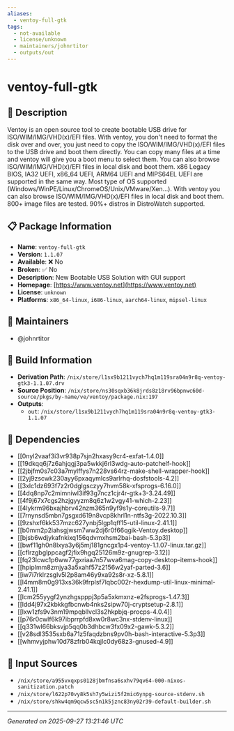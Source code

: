 ```yaml
---
aliases:
  - ventoy-full-gtk
tags:
  - not-available
  - license/unknown
  - maintainers/johnrtitor
  - outputs/out
---
```


# ventoy-full-gtk

## 📝 Description

Ventoy is an open source tool to create bootable USB drive for
ISO/WIM/IMG/VHD(x)/EFI files.  With ventoy, you don't need to format the
disk over and over, you just need to copy the ISO/WIM/IMG/VHD(x)/EFI files
to the USB drive and boot them directly. You can copy many files at a time
and ventoy will give you a boot menu to select them. You can also browse
ISO/WIM/IMG/VHD(x)/EFI files in local disk and boot them. x86 Legacy
BIOS, IA32 UEFI, x86_64 UEFI, ARM64 UEFI and MIPS64EL UEFI are supported
in the same way.  Most type of OS supported
(Windows/WinPE/Linux/ChromeOS/Unix/VMware/Xen...).  With ventoy you can
also browse ISO/WIM/IMG/VHD(x)/EFI files in local disk and boot them.
800+ image files are tested.  90%+ distros in DistroWatch supported.


## 📋 Package Information

- **Name**: `ventoy-full-gtk`
- **Version**: `1.1.07`
- **Available**: ❌ No
- **Broken**: ✅ No
- **Description**: New Bootable USB Solution with GUI support
- **Homepage**: [https://www.ventoy.net](https://www.ventoy.net)
- **License**: `unknown`
- **Platforms**: `x86_64-linux`, `i686-linux`, `aarch64-linux`, `mipsel-linux`
## 👥 Maintainers

- @johnrtitor


## 🔧 Build Information

- **Derivation Path**: `/nix/store/l1sx9b1211vych7hq1m119sra04n9r8q-ventoy-gtk3-1.1.07.drv`
- **Source Position**: `/nix/store/ns30sqxb36k8jrds8z18rv96bpnwc60d-source/pkgs/by-name/ve/ventoy/package.nix:197`
- **Outputs**:
  - `out`:  `/nix/store/l1sx9b1211vych7hq1m119sra04n9r8q-ventoy-gtk3-1.1.07`

## 🔗 Dependencies

- [[0nyl2vaaf3i3vr938p7sjn2hxasy9cr4-exfat-1.4.0]]
- [[19dkqq6j7z6ahjqgj3pa5wkkj6rl3wdg-auto-patchelf-hook]]
- [[2jbjfm0s7c03a7mylffys7n228vs64rz-make-shell-wrapper-hook]]
- [[2yj9zscwk230ayy6pxaqymlcs9arlrhq-dosfstools-4.2]]
- [[3xlc1dz693f7z2r0dglgsczyy7hvm58k-xfsprogs-6.16.0]]
- [[4dq8np7c2mimniwl3if93g7ncz1cjr4r-gtk+3-3.24.49]]
- [[4f9j67x7cgs2hzjgyyzm8q6z1w2vgy41-which-2.23]]
- [[4lykrm96bxajhbrv42nzm365n9yf9s1y-coreutils-9.7]]
- [[7rnynsd5mbn7gsgxd619n8vcp8khrl1n-ntfs3g-2022.10.3]]
- [[9zshxf6kk537mzc627ynbj5lgp1qff15-util-linux-2.41.1]]
- [[b0mm2p2iahsgjwsm7ww2dj6r0f66qgik-Ventoy.desktop]]
- [[bjsb6wdjykafnkixq156qdvmxhsm2bai-bash-5.3p3]]
- [[bwf11gh0n8lxya3y6j5mj181gncgx1p4-ventoy-1.1.07-linux.tar.gz]]
- [[cflrzgbglppcagf2jfix9hgq25126m9z-gnugrep-3.12]]
- [[fq23lcwc1p6ww77gxriaa7n57wva6mag-copy-desktop-items-hook]]
- [[hpiplmm8zmjya3a5xahf57z2156w2yaf-parted-3.6]]
- [[iw7i7rklrzsglv5l2p8am46y9xa92s8r-xz-5.8.1]]
- [[l4mm8m0g913xs36k9frplsf7lqbc002r-hexdump-util-linux-minimal-2.41.1]]
- [[lcm255yygf2ynzhgspppj3p5a5xkmxnz-e2fsprogs-1.47.3]]
- [[ldd4j97x2kbkkgfbcnwb4nks2sipw70j-cryptsetup-2.8.1]]
- [[lxw1zfs9v3nm19mpqbllvcl3s2hkpbjq-procps-4.0.4]]
- [[p76r0cwlf6k97ibprrpfd8xw0r8wc3nx-stdenv-linux]]
- [[q331wl66bksvjp5qq0b3dhbcw3fx09x2-gawk-5.3.2]]
- [[v28sdl3535sxb6a71z5faqdzbns9pv0h-bash-interactive-5.3p3]]
- [[whmvyjphw10d78zfrb04kqjlc0dy68z3-gnused-4.9]]

## 📁 Input Sources

- `/nix/store/a955vxqxps0128jbmfnsa6sxhv79qv64-000-nixos-sanitization.patch`
- `/nix/store/l622p70vy8k5sh7y5wizi5f2mic6ynpg-source-stdenv.sh`
- `/nix/store/shkw4qm9qcw5sc5n1k5jznc83ny02r39-default-builder.sh`

---
*Generated on 2025-09-27 13:21:46 UTC*
